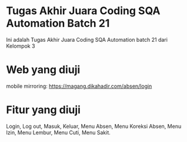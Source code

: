 # Tugas Akhir Juara Coding SQA Automation Batch 21
Ini adalah Tugas Akhir Juara Coding SQA Automation batch 21 dari Kelompok 3

# Web yang diuji
mobile mirroring: https://magang.dikahadir.com/absen/login

# Fitur yang diuji
Login,
Log out,
Masuk,
Keluar,
Menu Absen,
Menu Koreksi Absen,
Menu Izin,
Menu Lembur,
Menu Cuti,
Menu Sakit.
